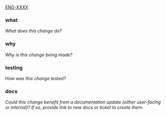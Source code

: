 [ENG-XXXX](https://stacklet.atlassian.net/browse/ENG-XXXX)

### what

_What does this change do?_

### why

_Why is this change being made?_

### testing

_How was this change tested?_

### docs

_Could this change benefit from a documentation update (either user-facing or internal)? If so, provide link to new docs or ticket to create them._
